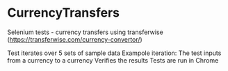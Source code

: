 # CurrencyTransfers
Selenium tests - currency transfers using transferwise (https://transferwise.com/currency-convertor/)

Test iterates over 5 sets of sample data
Exampole iteration:
  The test inputs from a currency to a currency
  Verifies the results
Tests are run in Chrome
